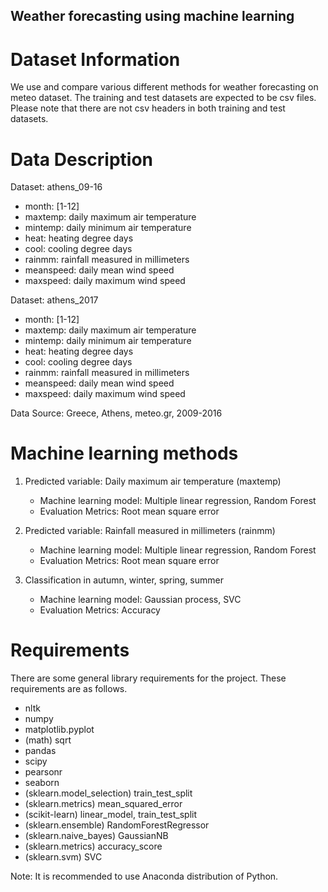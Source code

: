 ## Weather forecasting using machine learning 

**Dataset Information**
======
We use and compare various different methods for weather forecasting on meteo dataset. The training and test datasets are expected to be csv files. Please note that there are not csv headers in both training and test datasets.

**Data Description**
======
Dataset: athens_09-16

- month: [1-12]
- maxtemp: daily maximum air temperature
- mintemp: daily minimum air temperature
- heat: heating degree days
- cool: cooling degree days
- rainmm: rainfall measured in millimeters
- meanspeed: daily mean wind speed
- maxspeed: daily maximum wind speed

Dataset: athens_2017

- month: [1-12]
- maxtemp: daily maximum air temperature
- mintemp: daily minimum air temperature
- heat: heating degree days
- cool: cooling degree days
- rainmm: rainfall measured in millimeters
- meanspeed: daily mean wind speed
- maxspeed: daily maximum wind speed

Data Source: Greece, Athens, meteo.gr, 2009-2016

**Machine learning methods**
======
1.  Predicted variable: Daily maximum air temperature (maxtemp)
    - Machine learning model: Multiple linear regression, Random Forest
    - Evaluation Metrics: Root mean square error
    
2.  Predicted variable: Rainfall measured in millimeters (rainmm)  
    - Machine learning model: Multiple linear regression, Random Forest
    - Evaluation Metrics: Root mean square error
    
3.  Classification in autumn, winter, spring, summer
    - Machine learning model: Gaussian process, SVC
    - Evaluation Metrics: Accuracy
    
    
**Requirements**
======
There are some general library requirements for the project. These requirements are as follows.
- nltk
- numpy
- matplotlib.pyplot 
- (math) sqrt
- pandas 
- scipy
- pearsonr
- seaborn 
- (sklearn.model_selection)  train_test_split
- (sklearn.metrics) mean_squared_error
- (scikit-learn) linear_model, train_test_split
- (sklearn.ensemble) RandomForestRegressor
- (sklearn.naive_bayes) GaussianNB
- (sklearn.metrics) accuracy_score
- (sklearn.svm) SVC

Note: It is recommended to use Anaconda distribution of Python.
